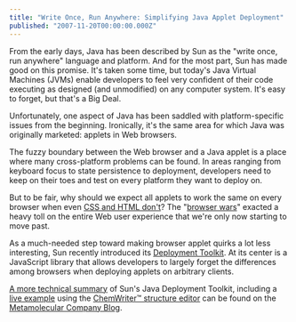```yaml
---
title: "Write Once, Run Anywhere: Simplifying Java Applet Deployment"
published: "2007-11-20T00:00:00.000Z"
---
```


From the early days, Java has been described by Sun as the "write once, run anywhere" language and platform. And for the most part, Sun has made good on this promise. It's taken some time, but today's Java Virtual Machines (JVMs) enable developers to feel very confident of their code executing as designed (and unmodified) on any computer system. It's easy to forget, but that's a Big Deal.

Unfortunately, one aspect of Java has been saddled with platform-specific issues from the beginning. Ironically, it's the same area for which Java was originally marketed: applets in Web browsers.

The fuzzy boundary between the Web browser and a Java applet is a place where many cross-platform problems can be found. In areas ranging from keyboard focus to state persistence to deployment, developers need to keep on their toes and test on every platform they want to deploy on.

But to be fair, why should we expect all applets to work the same on every browser when even [CSS and HTML don't](http://davidwalsh.name/6-reasons-why-ie6-must-die/)? The "[browser wars](http://en.wikipedia.org/wiki/Browser_wars)" exacted a heavy toll on the entire Web user experience that we're only now starting to move past.

As a much-needed step toward making browser applet quirks a lot less interesting, Sun recently introduced its [Deployment Toolkit](https://jdk6.dev.java.net/testDT.html). At its center is a JavaScript library that allows developers to largely forget the differences among browsers when deploying applets on arbitrary clients.

[A more technical summary](http://metamolecular.com/blog/2007/11/14/simplifying-java-applet-deployment/) of Sun's Java Deployment Toolkit, including a [live example](http://metamolecular.com/products/chemwriter/demo/chemwriter-and-the-java-deployment-toolkit/) using the [ChemWriter&trade; structure editor](http://metamolecular.com/products/chemwriter) can be found on the [Metamolecular Company Blog](http://metamolecular.com/blog/).